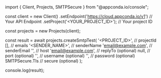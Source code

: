 import { Client, Projects, SMTPSecure } from "@appconda.io/console";

const client = new Client()
    .setEndpoint('https://cloud.appconda.io/v1') // Your API Endpoint
    .setProject('<YOUR_PROJECT_ID>'); // Your project ID

const projects = new Projects(client);

const result = await projects.createSmtpTest(
    '<PROJECT_ID>', // projectId
    [], // emails
    '<SENDER_NAME>', // senderName
    'email@example.com', // senderEmail
    '', // host
    'email@example.com', // replyTo (optional)
    null, // port (optional)
    '<USERNAME>', // username (optional)
    '<PASSWORD>', // password (optional)
    SMTPSecure.Tls // secure (optional)
);

console.log(result);
